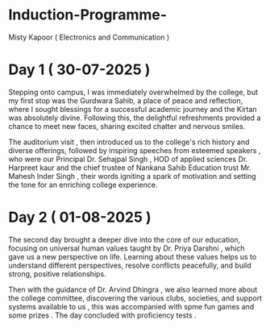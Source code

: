 # Induction-Programme-
Misty Kapoor  ( Electronics and Communication ) 
# Day 1 ( 30-07-2025 ) 
Stepping onto campus, I was immediately overwhelmed by the college, but my first stop was the Gurdwara Sahib, a place of peace and reflection, where I sought blessings for a successful academic journey and the Kirtan was absolutely divine. Following this, the delightful refreshments provided a chance to meet new faces, sharing excited chatter and nervous smiles.  

The auditorium visit , then introduced us to the college's rich history and diverse offerings, followed by inspiring speeches from esteemed speakers , who were our Principal Dr. Sehajpal Singh , HOD of applied sciences Dr. Harpreet kaur  and the chief trustee of Nankana Sahib Education trust Mr. Mahesh Inder Singh , their words igniting a spark of motivation and setting the tone for an enriching college experience. 
# Day 2 ( 01-08-2025 ) 
The second day brought a deeper dive into the core of our education, focusing on universal human values taught by  Dr. Priya Darshni , which gave us a new perspective on life. Learning about these values helps us to understand different perspectives, resolve conflicts peacefully, and build strong, positive relationships. 

Then with the guidance of Dr. Arvind  Dhingra , we also learned more about the college committee, discovering the various clubs, societies, and support systems available to us , this was accompanied with spme fun games and some prizes . The day concluded with proficiency tests .
